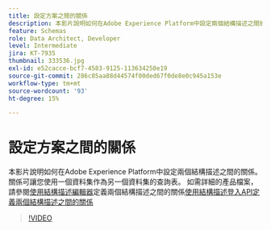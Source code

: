 ```yaml
---
title: 設定方案之間的關係
description: 本影片說明如何在Adobe Experience Platform中設定兩個結構描述之間的關係。 關係可讓您使用一個資料集作為另一個資料集的查閱表格。
feature: Schemas
role: Data Architect, Developer
level: Intermediate
jira: KT-7935
thumbnail: 333536.jpg
exl-id: e52cacce-bcf7-4583-9125-113634250e19
source-git-commit: 286c85aa88d44574f00ded67f0de8e0c945a153e
workflow-type: tm+mt
source-wordcount: '93'
ht-degree: 15%

---
```


# 設定方案之間的關係

本影片說明如何在Adobe Experience Platform中設定兩個結構描述之間的關係。 關係可讓您使用一個資料集作為另一個資料集的查詢表。 如需詳細的產品檔案，請參閱[使用結構描述編輯器](https://experienceleague.adobe.com/docs/experience-platform/xdm/tutorials/relationship-ui.html?lang=zh-Hant)定義兩個結構描述之間的關係[使用結構描述登入API定義兩個結構描述之間的關係](https://experienceleague.adobe.com/docs/experience-platform/xdm/tutorials/relationship-api.html?lang=zh-Hant)

>[!VIDEO](https://video.tv.adobe.com/v/333536?learn=on&enablevpops)

